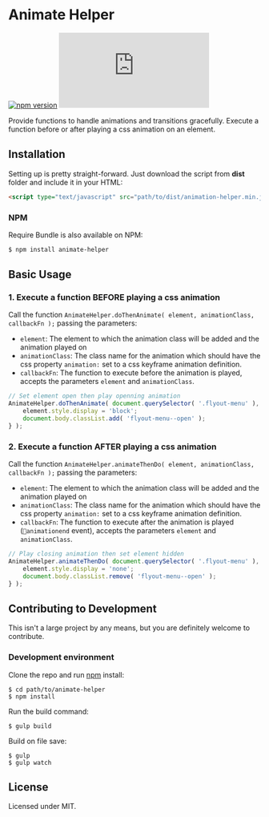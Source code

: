 # Animate Helper

[![npm version](https://badge.fury.io/js/animate-helper.svg)](https://badge.fury.io/js/animate-helper)
[![DragsterJS gzip size](http://img.badgesize.io/https://raw.githubusercontent.com/fluidweb-co/animate-helper/master/dist/require-bundle.min.js?compression=gzip
)](https://raw.githubusercontent.com/fluidweb-co/animate-helper/master/dist/animate-helper.min.js)

Provide functions to handle animations and transitions gracefully. Execute a function before or after playing a css animation on an element.



## Installation

Setting up is pretty straight-forward. Just download the script from __dist__ folder and include it in your HTML:

```html
<script type="text/javascript" src="path/to/dist/animation-helper.min.js"></script>
```

### NPM

Require Bundle is also available on NPM:

```sh
$ npm install animate-helper
```



## Basic Usage

### 1. Execute a function BEFORE playing a css animation

Call the function `AnimateHelper.doThenAnimate( element, animationClass, callbackFn );` passing the parameters:
- `element`: The element to which the animation class will be added and the animation played on
- `animationClass`: The class name for the animation which should have the css property `animation:` set to a css keyframe animation definition.
- `callbackFn`: The function to execute before the animation is played, accepts the parameters `element` and `animationClass`.

```js
// Set element open then play openning animation
AnimateHelper.doThenAnimate( document.querySelector( '.flyout-menu' ), 'slide-up', function( element, animationClass ) {
    element.style.display = 'block';
    document.body.classList.add( 'flyout-menu--open' );
} );
```

### 2. Execute a function AFTER playing a css animation

Call the function `AnimateHelper.animateThenDo( element, animationClass, callbackFn );` passing the parameters:
- `element`: The element to which the animation class will be added and the animation played on
- `animationClass`: The class name for the animation which should have the css property `animation:` set to a css keyframe animation definition.
- `callbackFn`: The function to execute after the animation is played (`animationend` event), accepts the parameters `element` and `animationClass`.

```js
// Play closing animation then set element hidden
AnimateHelper.animateThenDo( document.querySelector( '.flyout-menu' ), 'slide-down', function( element, animationClass ) {
    element.style.display = 'none';
    document.body.classList.remove( 'flyout-menu--open' );
} );
```



## Contributing to Development

This isn't a large project by any means, but you are definitely welcome to contribute.

### Development environment

Clone the repo and run [npm](http://npmjs.org/) install:

```
$ cd path/to/animate-helper
$ npm install
```

Run the build command:

```
$ gulp build
```

Build on file save:

```
$ gulp
$ gulp watch
```


## License

Licensed under MIT.
